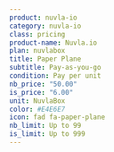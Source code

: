 ```yaml
---
product: nuvla-io
category: nuvla-io
class: pricing
product-name: Nuvla.io
plan: nuvlabox
title: Paper Plane
subtitle: Pay-as-you-go
condition: Pay per unit
nb_price: "50.00"
is_price: "6.00"
unit: NuvlaBox
color: #E4E6E7
icon: fad fa-paper-plane
nb_limit: Up to 99
is_limit: Up to 999
---
```

